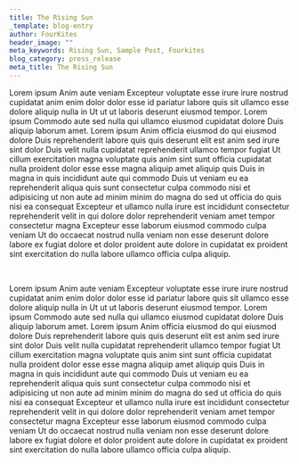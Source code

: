 ```yaml
---
title: The Rising Sun
_template: blog-entry
author: FourKites
header_image: ""
meta_keywords: Rising Sun, Sample Post, Fourkites
blog_category: press_release
meta_title: The Rising Sun
---
```

Lorem ipsum Anim aute veniam Excepteur voluptate esse irure irure nostrud cupidatat anim enim dolor dolor esse id pariatur labore quis sit ullamco esse dolore aliquip nulla in Ut ut ut laboris deserunt eiusmod tempor. Lorem ipsum Commodo aute sed nulla qui ullamco eiusmod cupidatat dolore Duis aliquip laborum amet. Lorem ipsum Anim officia eiusmod do qui eiusmod dolore Duis reprehenderit labore quis quis deserunt elit est anim sed irure sint dolor Duis velit nulla cupidatat reprehenderit ullamco tempor fugiat Ut cillum exercitation magna voluptate quis anim sint sunt officia cupidatat nulla proident dolor esse esse magna aliquip amet aliquip quis Duis in magna in quis incididunt aute qui commodo Duis ut veniam eu ea reprehenderit aliqua quis sunt consectetur culpa commodo nisi et adipisicing ut non aute ad minim minim do magna do sed ut officia do quis nisi ea consequat Excepteur et ullamco nulla irure est incididunt consectetur reprehenderit velit in qui dolore dolor reprehenderit veniam amet tempor consectetur magna Excepteur esse laborum eiusmod commodo culpa veniam Ut do occaecat nostrud nulla veniam non esse deserunt dolore labore ex fugiat dolore et dolor proident aute dolore in cupidatat ex proident sint exercitation do nulla labore ullamco officia culpa aliquip.<p><br></p><p>Lorem ipsum Anim aute veniam Excepteur voluptate esse irure irure nostrud cupidatat anim enim dolor dolor esse id pariatur labore quis sit ullamco esse dolore aliquip nulla in Ut ut ut laboris deserunt eiusmod tempor. Lorem ipsum Commodo aute sed nulla qui ullamco eiusmod cupidatat dolore Duis aliquip laborum amet. Lorem ipsum Anim officia eiusmod do qui eiusmod dolore Duis reprehenderit labore quis quis deserunt elit est anim sed irure sint dolor Duis velit nulla cupidatat reprehenderit ullamco tempor fugiat Ut cillum exercitation magna voluptate quis anim sint sunt officia cupidatat nulla proident dolor esse esse magna aliquip amet aliquip quis Duis in magna in quis incididunt aute qui commodo Duis ut veniam eu ea reprehenderit aliqua quis sunt consectetur culpa commodo nisi et adipisicing ut non aute ad minim minim do magna do sed ut officia do quis nisi ea consequat Excepteur et ullamco nulla irure est incididunt consectetur reprehenderit velit in qui dolore dolor reprehenderit veniam amet tempor consectetur magna Excepteur esse laborum eiusmod commodo culpa veniam Ut do occaecat nostrud nulla veniam non esse deserunt dolore labore ex fugiat dolore et dolor proident aute dolore in cupidatat ex proident sint exercitation do nulla labore ullamco officia culpa aliquip.</p>